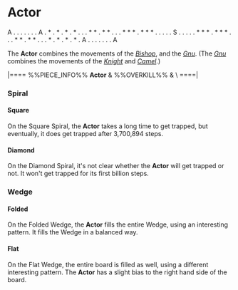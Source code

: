 # Actor

<div class = "movement">
A . . . . . . . A
. * . * . * . * .
. . * * . * * . .
. * * * . * * * .
. . . . S . . . .
. * * * . * * * .
. . * * . * * . .
. * . * . * . * .
A . . . . . . . A
</div>

The **Actor** combines the movements of the
[*Bishop*](bishop.html), and the [*Gnu*](gnu.html).
(The [*Gnu*](gnu.html) combines
the movements of the [*Knight*](knight.html) and [*Camel*](camel.html).)

|====
%%PIECE_INFO%%
  **Actor**
& %%OVERKILL%%
& \\
====|


### Spiral

#### Square

On the Square Spiral, the **Actor** takes a long time to get trapped,
but eventually, it does get trapped after 3,700,894 steps.

#### Diamond

On the Diamond Spiral, it's not clear whether the **Actor** will get
trapped or not. It won't get trapped for its first billion steps.

### Wedge

#### Folded

On the Folded Wedge, the **Actor** fills the entire Wedge, using
an interesting pattern. It fills the Wedge in a balanced way.

#### Flat

On the Flat Wedge, the entire board is filled as well, using a different
interesting pattern. The **Actor** has a slight bias to the right
hand side of the board.
